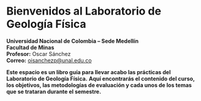# **Bienvenidos al Laboratorio de Geología Física**

**Universidad Nacional de Colombia – Sede Medellín**  
**Facultad de Minas**  
**Profesor:** Oscar Sánchez  
**Correo:** oisanchezp@unal.edu.co



**Este espacio es un libro guía para llevar acabo las prácticas del Laboratorio de Geología Física.**
**Aquí encontrarás el contenido del curso, los objetivos, las metodologías de evaluación y cada unos de los temas que se trataran durante el semestre.**
